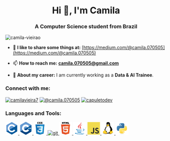 <h1 align="center">Hi 👋, I'm Camila</h1>
<h3 align="center">A Computer Science student from Brazil</h3>

<p align="left"> <img src="https://komarev.com/ghpvc/?username=camila-vieirao&label=Profile%20views&color=0e75b6&style=flat" alt="camila-vieirao" /> </p>

- 📝 **I like to share some things at:** [https://medium.com/@camila.070505](https://medium.com/@camila.070505)

- 📫 **How to reach me:** **camila.070505@gmail.com**

- 📄 **About my career:** I am currently working as a **Data & AI Trainee**.

<h3 align="left">Connect with me:</h3>
<p align="left">
<a href="https://linkedin.com/in/camilavieira7" target="blank"><img align="center" src="https://raw.githubusercontent.com/rahuldkjain/github-profile-readme-generator/master/src/images/icons/Social/linked-in-alt.svg" alt="camilavieira7" height="30" width="40" /></a>
<a href="https://medium.com/@camila.070505" target="blank"><img align="center" src="https://raw.githubusercontent.com/rahuldkjain/github-profile-readme-generator/master/src/images/icons/Social/medium.svg" alt="@camila.070505" height="30" width="40" /></a>
<a href="https://www.dio.me/users/camila_zero70505" width="40px" target="blank"><img align="center" src="https://hermes.digitalinnovation.one/assets/diome/logo-minimized.png" alt="capuletodev" height="40" width="40" /></a>
</p>

<h3 align="left">Languages and Tools:</h3>
<p align="left"> <a href="https://www.cprogramming.com/" target="_blank" rel="noreferrer"> <img src="https://raw.githubusercontent.com/devicons/devicon/master/icons/c/c-original.svg" alt="c" width="40" height="40"/> </a> <a href="https://www.w3schools.com/cpp/" target="_blank" rel="noreferrer"> <img src="https://raw.githubusercontent.com/devicons/devicon/master/icons/cplusplus/cplusplus-original.svg" alt="cplusplus" width="40" height="40"/> </a> <a href="https://www.w3schools.com/css/" target="_blank" rel="noreferrer"> <img src="https://raw.githubusercontent.com/devicons/devicon/master/icons/css3/css3-original-wordmark.svg" alt="css3" width="40" height="40"/> </a> <a href="https://git-scm.com/" target="_blank" rel="noreferrer"> <img src="https://www.vectorlogo.zone/logos/git-scm/git-scm-icon.svg" alt="git" width="40" height="40"/> </a> <a href="https://www.w3.org/html/" target="_blank" rel="noreferrer"> <img src="https://raw.githubusercontent.com/devicons/devicon/master/icons/html5/html5-original-wordmark.svg" alt="html5" width="40" height="40"/> </a> <a href="https://www.java.com" target="_blank" rel="noreferrer"> <img src="https://raw.githubusercontent.com/devicons/devicon/master/icons/java/java-original.svg" alt="java" width="40" height="40"/> </a> <a href="https://developer.mozilla.org/en-US/docs/Web/JavaScript" target="_blank" rel="noreferrer"> <img src="https://raw.githubusercontent.com/devicons/devicon/master/icons/javascript/javascript-original.svg" alt="javascript" width="40" height="40"/> </a> <a href="https://www.linux.org/" target="_blank" rel="noreferrer"> <img src="https://raw.githubusercontent.com/devicons/devicon/master/icons/linux/linux-original.svg" alt="linux" width="40" height="40"/> </a> <a href="https://www.python.org" target="_blank" rel="noreferrer"> <img src="https://raw.githubusercontent.com/devicons/devicon/master/icons/python/python-original.svg" alt="python" width="40" height="40"/> </a> </p>
